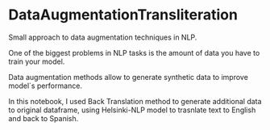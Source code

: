 # DataAugmentationTransliteration
Small approach to data augmentation techniques in NLP.

One of the biggest problems in NLP tasks is the amount of data you have to train your model.

Data augmentation methods allow to generate synthetic data to improve model´s performance.

In this notebook, I used Back Translation method to generate additional data to original dataframe, using Helsinki-NLP model to trasnlate text to English and back to Spanish.
